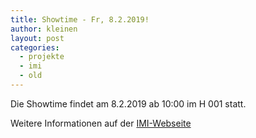 ```yaml
---
title: Showtime - Fr, 8.2.2019!
author: kleinen
layout: post
categories:
  - projekte
  - imi
  - old
---
```


Die Showtime findet am 8.2.2019 ab 10:00 im H 001 statt.

Weitere Informationen auf der [IMI-Webseite](https://imi-bachelor.htw-berlin.de/studium/projekte/showtime-und-projekte-im-wintersemester-201819/)

<!-- Global site tag (gtag.js) - Google Analytics -->
<script async src="https://www.googletagmanager.com/gtag/js?id=UA-121207290-2"></script>
<script>
  window.dataLayer = window.dataLayer || [];
  function gtag(){dataLayer.push(arguments);}
  gtag('js', new Date());

  gtag('config', 'UA-121207290-2');
</script>
